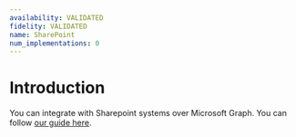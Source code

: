 ```yaml
---
availability: VALIDATED
fidelity: VALIDATED
name: SharePoint
num_implementations: 0
---
```


# Introduction

You can integrate with Sharepoint systems over Microsoft Graph. You can follow [our guide here](../microsoft-graph/README.md).